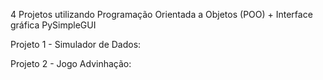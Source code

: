 4 Projetos utilizando Programação Orientada a Objetos (POO) + Interface gráfica PySimpleGUI

Projeto 1 - Simulador de Dados:




Projeto 2 - Jogo Advinhação:

